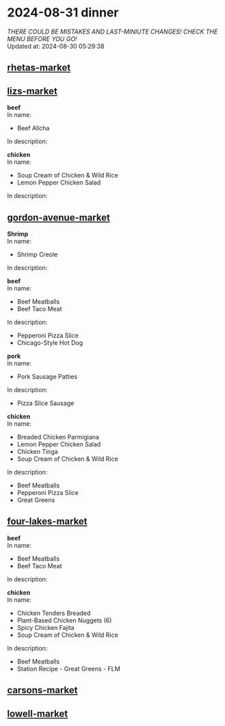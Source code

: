 # 2024-08-31 dinner  
*THERE COULD BE MISTAKES AND LAST-MINIUTE CHANGES! CHECK THE MENU BEFORE YOU GO!*  
Updated at: 2024-08-30 05:29:38  
## [rhetas-market](https://wisc-housingdining.nutrislice.com/menu/rhetas-market/dinner/2024-08-31)  
## [lizs-market](https://wisc-housingdining.nutrislice.com/menu/lizs-market/dinner/2024-08-31)  
**beef**  
In name:   
 - Beef Alicha  
  
In description:   
  
**chicken**  
In name:   
 - Soup Cream of Chicken & Wild Rice  
 - Lemon Pepper Chicken Salad  
  
In description:   
  
## [gordon-avenue-market](https://wisc-housingdining.nutrislice.com/menu/gordon-avenue-market/dinner/2024-08-31)  
**Shrimp**  
In name:   
 - Shrimp Creole  
  
In description:   
  
**beef**  
In name:   
 - Beef Meatballs  
 - Beef Taco Meat  
  
In description:   
 - Pepperoni Pizza Slice  
 - Chicago-Style Hot Dog  
  
**pork**  
In name:   
 - Pork Sausage Patties  
  
In description:   
 - Pizza Slice Sausage  
  
**chicken**  
In name:   
 - Breaded Chicken Parmigiana  
 - Lemon Pepper Chicken Salad  
 - Chicken Tinga  
 - Soup Cream of Chicken & Wild Rice  
  
In description:   
 - Beef Meatballs  
 - Pepperoni Pizza Slice  
 - Great Greens  
  
## [four-lakes-market](https://wisc-housingdining.nutrislice.com/menu/four-lakes-market/dinner/2024-08-31)  
**beef**  
In name:   
 - Beef Meatballs  
 - Beef Taco Meat  
  
In description:   
  
**chicken**  
In name:   
 - Chicken Tenders Breaded  
 - Plant-Based Chicken Nuggets (6)  
 - Spicy Chicken Fajita  
 - Soup Cream of Chicken & Wild Rice  
  
In description:   
 - Beef Meatballs  
 - Station Recipe - Great Greens - FLM  
  
## [carsons-market](https://wisc-housingdining.nutrislice.com/menu/carsons-market/dinner/2024-08-31)  
## [lowell-market](https://wisc-housingdining.nutrislice.com/menu/lowell-market/dinner/2024-08-31)  
  
